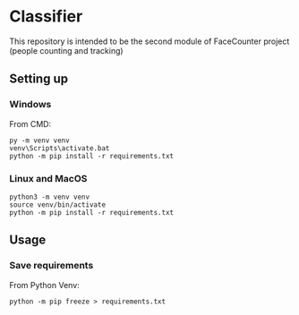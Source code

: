 # Classifier
This repository is intended to be the second module of FaceCounter project (people counting and tracking)

## Setting up
### Windows
From CMD:
```
py -m venv venv
venv\Scripts\activate.bat
python -m pip install -r requirements.txt
```
### Linux and MacOS
```
python3 -m venv venv
source venv/bin/activate
python -m pip install -r requirements.txt 
```

## Usage
### Save requirements
From Python Venv:
```
python -m pip freeze > requirements.txt
```

